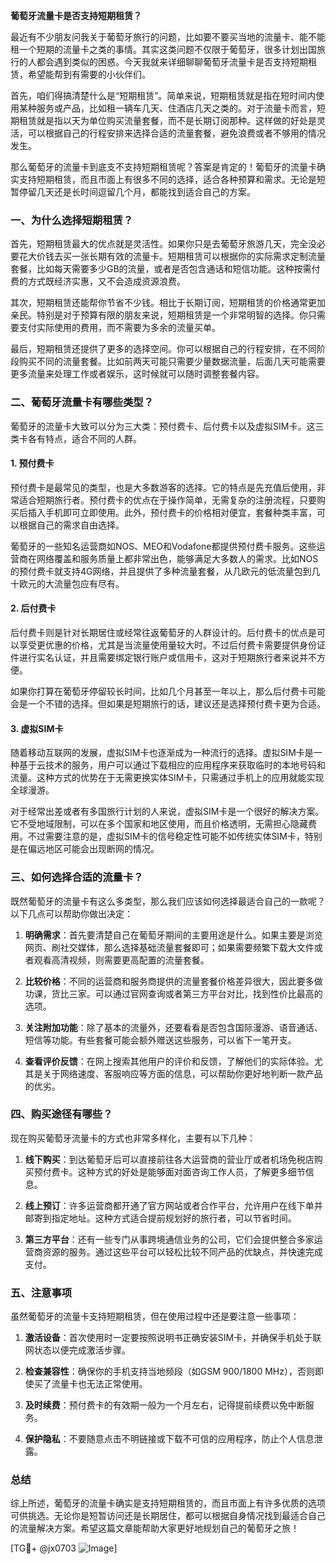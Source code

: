 **葡萄牙流量卡是否支持短期租赁？**

最近有不少朋友问我关于葡萄牙旅行的问题，比如要不要买当地的流量卡、能不能租一个短期的流量卡之类的事情。其实这类问题不仅限于葡萄牙，很多计划出国旅行的人都会遇到类似的困惑。今天我就来详细聊聊葡萄牙流量卡是否支持短期租赁，希望能帮到有需要的小伙伴们。

首先，咱们得搞清楚什么是“短期租赁”。简单来说，短期租赁就是指在短时间内使用某种服务或产品，比如租一辆车几天、住酒店几天之类的。对于流量卡而言，短期租赁就是指以天为单位购买流量套餐，而不是长期订阅那种。这样做的好处是灵活，可以根据自己的行程安排来选择合适的流量套餐，避免浪费或者不够用的情况发生。

那么葡萄牙的流量卡到底支不支持短期租赁呢？答案是肯定的！葡萄牙的流量卡确实支持短期租赁，而且市面上有很多不同的选择，适合各种预算和需求。无论是短暂停留几天还是长时间逗留几个月，都能找到适合自己的方案。

### 一、为什么选择短期租赁？

首先，短期租赁最大的优点就是灵活性。如果你只是去葡萄牙旅游几天，完全没必要花大价钱去买一张长期有效的流量卡。短期租赁可以根据你的实际需求定制流量套餐，比如每天需要多少GB的流量，或者是否包含通话和短信功能。这种按需付费的方式既经济实惠，又不会造成资源浪费。

其次，短期租赁还能帮你节省不少钱。相比于长期订阅，短期租赁的价格通常更加亲民。特别是对于预算有限的朋友来说，短期租赁是一个非常明智的选择。你只需要支付实际使用的费用，而不需要为多余的流量买单。

最后，短期租赁还提供了更多的选择空间。你可以根据自己的行程安排，在不同阶段购买不同的流量套餐。比如前两天可能只需要少量数据流量，后面几天可能需要更多流量来处理工作或者娱乐，这时候就可以随时调整套餐内容。

### 二、葡萄牙流量卡有哪些类型？

葡萄牙的流量卡大致可以分为三大类：预付费卡、后付费卡以及虚拟SIM卡。这三类卡各有特点，适合不同的人群。

#### 1. 预付费卡

预付费卡是最常见的类型，也是大多数游客的选择。它的特点是先充值后使用，非常适合短期旅行者。预付费卡的优点在于操作简单，无需复杂的注册流程，只要购买后插入手机即可立即使用。此外，预付费卡的价格相对便宜，套餐种类丰富，可以根据自己的需求自由选择。

葡萄牙的一些知名运营商如NOS、MEO和Vodafone都提供预付费卡服务。这些运营商在网络覆盖和服务质量上都非常出色，能够满足大多数人的需求。比如NOS的预付费卡就支持4G网络，并且提供了多种流量套餐，从几欧元的低流量包到几十欧元的大流量包应有尽有。

#### 2. 后付费卡

后付费卡则是针对长期居住或经常往返葡萄牙的人群设计的。后付费卡的优点是可以享受更优惠的价格，尤其是当流量使用量较大时。不过后付费卡需要提供身份证件进行实名认证，并且需要绑定银行账户或信用卡，这对于短期旅行者来说并不方便。

如果你打算在葡萄牙停留较长时间，比如几个月甚至一年以上，那么后付费卡可能会是一个不错的选择。但如果是短期旅行的话，建议还是选择预付费卡更为合适。

#### 3. 虚拟SIM卡

随着移动互联网的发展，虚拟SIM卡也逐渐成为一种流行的选择。虚拟SIM卡是一种基于云技术的服务，用户可以通过下载相应的应用程序来获取临时的本地号码和流量。这种方式的优势在于无需更换实体SIM卡，只需通过手机上的应用就能实现全球漫游。

对于经常出差或者有多国旅行计划的人来说，虚拟SIM卡是一个很好的解决方案。它不受地域限制，可以在多个国家和地区使用，而且价格透明，无需担心隐藏费用。不过需要注意的是，虚拟SIM卡的信号稳定性可能不如传统实体SIM卡，特别是在偏远地区可能会出现断网的情况。

### 三、如何选择合适的流量卡？

既然葡萄牙的流量卡有这么多类型，那么我们应该如何选择最适合自己的一款呢？以下几点可以帮助你做出决定：

1. **明确需求**：首先要清楚自己在葡萄牙期间的主要用途是什么。如果主要是浏览网页、刷社交媒体，那么选择基础流量套餐即可；如果需要频繁下载大文件或者观看高清视频，则需要更高配置的流量套餐。

2. **比较价格**：不同的运营商和服务商提供的流量套餐价格差异很大，因此要多做功课，货比三家。可以通过官网查询或者第三方平台对比，找到性价比最高的选项。

3. **关注附加功能**：除了基本的流量外，还要看看是否包含国际漫游、语音通话、短信等功能。有些套餐可能会额外赠送这些服务，可以省下一笔开支。

4. **查看评价反馈**：在网上搜索其他用户的评价和反馈，了解他们的实际体验。尤其是关于网络速度、客服响应等方面的信息，可以帮助你更好地判断一款产品的优劣。

### 四、购买途径有哪些？

现在购买葡萄牙流量卡的方式也非常多样化，主要有以下几种：

1. **线下购买**：到达葡萄牙后可以直接前往各大运营商的营业厅或者机场免税店购买预付费卡。这种方式的好处是能够面对面咨询工作人员，了解更多细节信息。

2. **线上预订**：许多运营商都开通了官方网站或者合作平台，允许用户在线下单并邮寄到指定地址。这种方式适合提前规划好的旅行者，可以节省时间。

3. **第三方平台**：还有一些专门从事跨境通信业务的公司，它们会提供整合多家运营商资源的服务。通过这些平台可以轻松比较不同产品的优缺点，并快速完成支付。

### 五、注意事项

虽然葡萄牙的流量卡支持短期租赁，但在使用过程中还是要注意一些事项：

1. **激活设备**：首次使用时一定要按照说明书正确安装SIM卡，并确保手机处于联网状态以便完成激活步骤。

2. **检查兼容性**：确保你的手机支持当地频段（如GSM 900/1800 MHz），否则即使买了流量卡也无法正常使用。

3. **及时续费**：预付费卡的有效期一般为一个月左右，记得提前续费以免中断服务。

4. **保护隐私**：不要随意点击不明链接或下载不可信的应用程序，防止个人信息泄露。

### 总结

综上所述，葡萄牙的流量卡确实是支持短期租赁的，而且市面上有许多优质的选项可供挑选。无论你是短暂访问还是长期居住，都可以根据自身情况找到最适合自己的流量解决方案。希望这篇文章能帮助大家更好地规划自己的葡萄牙之旅！

[TG💪+ @jx0703 ![Image](https://github.com/user-attachments/assets/dbca1d08-cadb-493c-b0ec-ad6f7a83f270)]